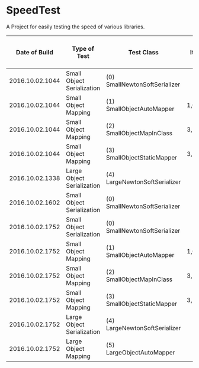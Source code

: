 # SpeedTest
A Project for easily testing the speed of various libraries.

| Date of Build | Type of Test |  Test Class | Number of Iterations in 5 minutes | Average time for operation in ms |
|---------------|--------------|-------------|----------------------------------:|---------------------------------:|
|2016.10.02.1044|Small Object Serialization|(0) SmallNewtonSoftSerializer|53,121,984|0.00565|
|2016.10.02.1044|Small Object Mapping|(1) SmallObjectAutoMapper|1,055,900,160|0.00028|
|2016.10.02.1044|Small Object Mapping|(2) SmallObjectMapInClass|3,124,084,473|0.00010|
|2016.10.02.1044|Small Object Mapping|(3) SmallObjectStaticMapper|3,198,164,000|0.00009|
|2016.10.02.1338|Large Object Serialization|(4) LargeNewtonSoftSerializer|1,606,965|0.18669|
|2016.10.02.1602|Small Object Serialization|(0) SmallNewtonSoftSerializer|73,775,949|0.00407|
|2016.10.02.1752|Small Object Serialization|(0) SmallNewtonSoftSerializer|72,717,565|0.00413|
|2016.10.02.1752|Small Object Mapping|(1) SmallObjectAutoMapper|1,019,747,082|0.00029|
|2016.10.02.1752|Small Object Mapping|(2) SmallObjectMapInClass|3,186,346,573|0.00009|
|2016.10.02.1752|Small Object Mapping|(3) SmallObjectStaticMapper|3,109,774,233|0.00010|
|2016.10.02.1752|Large Object Serialization|(4) LargeNewtonSoftSerializer|2,230,212|0.13452|
|2016.10.02.1752|Large Object Mapping|(5) LargeObjectAutoMapper|11,988,622|0.02502|
